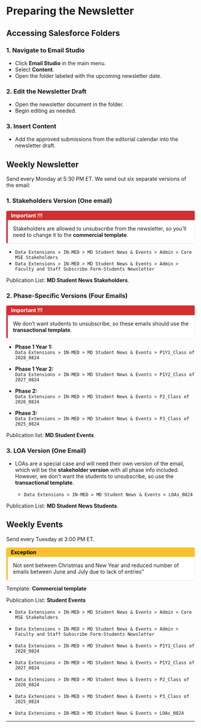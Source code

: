 

# Preparing the Newsletter

## Accessing Salesforce Folders

### 1.  Navigate to Email Studio

- Click **Email Studio** in the main menu.
- Select **Content**.
- Open the folder labeled with the upcoming newsletter date.

### 2. Edit the Newsletter Draft

- Open the newsletter document in the folder.
- Begin editing as needed.

### 3. Insert Content

- Add the approved submissions from the editorial calendar into the newsletter draft.

## Weekly Newsletter

Send every Monday at 5:30 PM ET. We send out six separate versions of the email:

### 1. Stakeholders Version (One email)

<div style="
  border-left: 4px solid #d32f2f;
  background-color: #ffffff;
  padding: 1em;
  margin: 1em auto;
  border-radius: 4px;
  box-shadow: 0 1px 3px rgba(0,0,0,0.1);
  max-width: 700px;
">
  <div style="
    font-weight: bold;
    color: #ffffff;
    background-color: #d32f2f;
    padding: 0.3em 0.6em;
    border-radius: 3px 3px 0 0;
    margin: -1em -1em 1em -1em;
  ">
    Important  !!!
  </div>
  Stakeholders are allowed to unsubscribe from the newsletter, so you’ll need to change it to the <strong>commercial template</strong>.
</div>

- `Data Extensions > IN-MED > MD Student News & Events > Admin > Core MSE Stakeholders`
- `Data Extensions > IN-MED > MD Student News & Events > Admin > Faculty and Staff Subscribe Form-Students Newsletter`

Publication List: **MD Student News Stakeholders**.

### 2. Phase-Specific Versions (Four Emails)
<div style="
  border-left: 4px solid #d32f2f;
  background-color: #ffffff;
  padding: 1em;
  margin: 1em auto;
  border-radius: 4px;
  box-shadow: 0 1px 3px rgba(0,0,0,0.1);
  max-width: 700px;
">
  <div style="
    font-weight: bold;
    color: #ffffff;
    background-color: #d32f2f;
    padding: 0.3em 0.6em;
    border-radius: 3px 3px 0 0;
    margin: -1em -1em 1em -1em;
  ">
    Important  !!!
  </div>
  We don’t want students to unsubscribe, so these emails should use the <strong>transactional template</strong>.
</div>


  - **Phase 1 Year 1:**  
      `Data Extensions > IN-MED > MD Student News & Events > P1Y1_Class of 2028_0824`

  - **Phase 1 Year 2:**  
      `Data Extensions > IN-MED > MD Student News & Events > P1Y2_Class of 2027_0824`

  - **Phase 2:**  
      `Data Extensions > IN-MED > MD Student News & Events > P2_Class of 2026_0824`

  - **Phase 3:**  
      `Data Extensions > IN-MED > MD Student News & Events > P3_Class of 2025_0824`

Publication list: **MD Student Events**
  
### 3. LOA Version (One Email)

- LOAs are a special case and will need their own version of the email, which will be the **stakeholder version** with all phase info included. However, we don’t want the students to unsubscribe, so use the **transactional template**.

  - `Data Extensions > IN-MED > MD Student News & Events > LOAs_0824`

Publication List: **MD Student News Students**.

## Weekly Events

Send every Tuesday at 3:00 PM ET.
<div style="
  border-left: 4px solid #fbc02d;
  background-color: #ffffff;
  padding: 1em;
  margin: 1em 0;
  box-shadow: 0 1px 3px rgba(0,0,0,0.1);
  border-radius: 4px;
  max-width: 700px;
">
  <div style="
    font-weight: bold;
    color: #000000;
    background-color: #fbc02d;
    padding: 0.3em 0.6em;
    border-radius: 3px 3px 0 0;
    margin: -1em -1em 1em -1em;
  ">
    Exception
  </div>
  Not sent between Christmas and New Year and reduced number of emails between June and July due  to lack of entries"
</div>

Template: **Commercial template** 

Publication List: **Student Events**

- `Data Extensions > IN-MED > MD Student News & Events > Admin > Core MSE Stakeholders`
  
- `Data Extensions > IN-MED > MD Student News & Events > Admin > Faculty and Staff Subscribe Form-Students Newsletter`

- `Data Extensions > IN-MED > MD Student News & Events > P1Y1_Class of 2028_0824`

- `Data Extensions > IN-MED > MD Student News & Events > P1Y2_Class of 2027_0824`

- `Data Extensions > IN-MED > MD Student News & Events > P2_Class of 2026_0824`

- `Data Extensions > IN-MED > MD Student News & Events > P3_Class of 2025_0824`

- `Data Extensions > IN-MED > MD Student News & Events > LOAs_0824`


---
